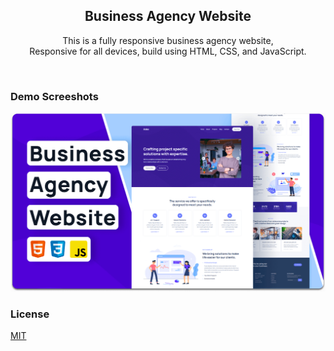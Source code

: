 <div align="center">

  <h2 align="center">Business Agency Website</h2>

  This is a fully responsive business agency website, <br />Responsive for all devices, build using HTML, CSS, and JavaScript.

</div>

<br />

### Demo Screeshots

![Adex Desktop Demo](./readme-images/desktop.png "Desktop Demo")


### License

[MIT](https://choosealicense.com/licenses/mit/)
